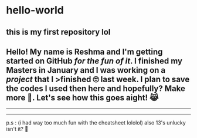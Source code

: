 # hello-world
## this is my first repository lol

Hello! 
My name is **Reshma** and I'm getting started on GitHub *for the fun of it*.
I finished my **Masters** in January and I was working on a *project* that I >finished 🙄 last week.
I plan to save the codes I used then here and hopefully? Make more 🦾. 
Let's see how this goes aight! 😹
---
---
---
p.s : (i had way too much fun with the cheatsheet lololol)
also 13's unlucky isn't it? 🤔
